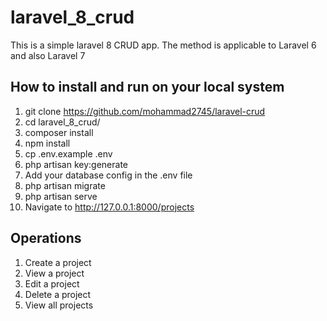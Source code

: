 # laravel_8_crud
This is a simple laravel 8 CRUD app.
The method is applicable to Laravel 6 and also Laravel 7 

## How to install and run on your local system
1. git clone https://github.com/mohammad2745/laravel-crud
2. cd laravel_8_crud/
3. composer install
4. npm install
5. cp .env.example .env
6. php artisan key:generate
7. Add your database config in the .env file
8. php artisan migrate
9. php artisan serve
10. Navigate to http://127.0.0.1:8000/projects



## Operations
1. Create a project
2. View a project
3. Edit a project
4. Delete a project
5. View all projects
